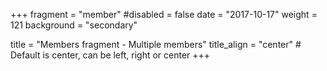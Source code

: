 +++
fragment = "member"
#disabled = false
date = "2017-10-17"
weight = 121
background = "secondary"

title = "Members fragment - Multiple members"
title_align = "center" # Default is center, can be left, right or center
+++
